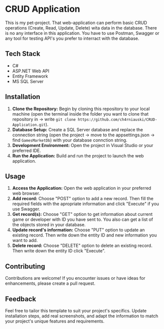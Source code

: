# CRUD Application

This is my pet-project. That web-application can perform basic CRUD operations (Create, Read, Update, Delete) wita data in the database. There is no any interface in this application. You have to use Postman, Swagger or any tool for testing API's you prefer to interract with the database.

## Tech Stack

- C#
- ASP.NET Web API
- Entity Framework
- MS SQL Server

## Installation

1. **Clone the Repository:** Begin by cloning this repository to your local machine (open the terminal inside the folder you want to clone that repository in -> write `git clone https://github.com/ch4rniauski/CRUD-Application.git`).
2. **Database Setup:** Create a SQL Server database and replace the connection string (open the project -> move to the appsettings.json -> find `GamesMarketDb`) with your database connction string.
3. **Development Environment:** Open the project in Visual Studio or your preferred IDE.
4. **Run the Application:** Build and run the project to launch the web application.

## Usage

1. **Access the Application:** Open the web application in your preferred web browser.
2. **Add record:** Choose "POST" option to add a new record. Then fill the required fields with the apropriate information and click "Execute" if you use Swagger.
3. **Get record(s):** Choose "GET" option to get information about current game or developer with ID you have sent to. You also can get a list of the objects stored in your database.
4. **Update record's information:** Choose "PUT" option to update an existing record. Then write down the entity ID and new information you want to add.
5. **Delete record:** Choose "DELETE" option to delete an existing record. Then write down the entity ID click "Execute".

## Contributing

Contributions are welcome! If you encounter issues or have ideas for enhancements, please create a pull request.

## Feedback

Feel free to tailor this template to suit your project's specifics. Update installation steps, add real screenshots, and adapt the information to match your project's unique features and requirements.
